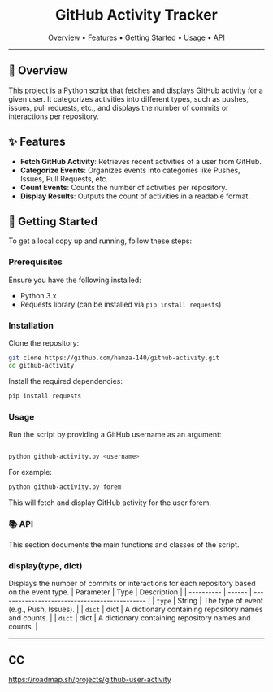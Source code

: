 <div align="center">
    
  # GitHub Activity Tracker
  
  [Overview](#🎯-overview) •
  [Features](#✨-features) •
  [Getting Started](#🚀-getting-started) •
  [Usage](#📘-usage) •
  [API](#📚-api)
  
</div>
  
---

## 🎯 Overview

This project is a Python script that fetches and displays GitHub activity for a given user. It categorizes activities into different types, such as pushes, issues, pull requests, etc., and displays the number of commits or interactions per repository.

## ✨ Features

- **Fetch GitHub Activity**: Retrieves recent activities of a user from GitHub.
- **Categorize Events**: Organizes events into categories like Pushes, Issues, Pull Requests, etc.
- **Count Events**: Counts the number of activities per repository.
- **Display Results**: Outputs the count of activities in a readable format.

## 🚀 Getting Started

To get a local copy up and running, follow these steps:

### Prerequisites

Ensure you have the following installed:

- Python 3.x
- Requests library (can be installed via `pip install requests`)

### Installation

Clone the repository:

   ```bash
   git clone https://github.com/hamza-140/github-activity.git
   cd github-activity
   ```
Install the required dependencies:

```bash
pip install requests
```
### Usage

Run the script by providing a GitHub username as an argument:

```bash

python github-activity.py <username>
```
For example:

```bash
python github-activity.py forem
```
This will fetch and display GitHub activity for the user forem.

### 📚 API
This section documents the main functions and classes of the script.

### display(type, dict)
Displays the number of commits or interactions for each repository based on the event type.
 | Parameter  | Type   | Description                                   |
  | ---------- | ------ | --------------------------------------------- |
  | `type`    | String | The type of event (e.g., Push, Issues).                        |
  | `dict` | dict | A dictionary containing repository names and counts.      |
  | `dict` | dict | A dictionary containing repository names and counts.      |

---
## CC
https://roadmap.sh/projects/github-user-activity